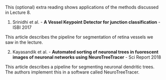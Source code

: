 This (optional) extra reading shows applications of the methods discussed in Lecture 8.

1. Srinidhi et al. - **A Vessel Keypoint Detector for junction classification** - ISBI 2017

This article describes the pipeline for segmentation of retina vessels we saw in the lecture.

2. Kayasandik et al. - **Automated sorting of neuronal trees in fuorescent images of neuronal networks using NeuroTreeTracer** - Sci Report 2018

This article describes a pipeline for segmenting neuronal dendritic trees. The authors implement this in a software called NeuroTreeTracer.